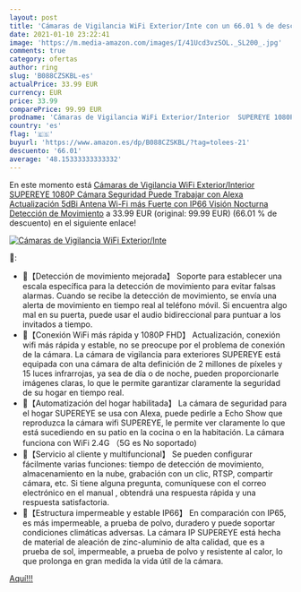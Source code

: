 ```yaml
---
layout: post
title: 'Cámaras de Vigilancia WiFi Exterior/Inte con un 66.01 % de descuento'
date: 2021-01-10 23:22:41
image: 'https://m.media-amazon.com/images/I/41Ucd3vzSOL._SL200_.jpg'
comments: true
category: ofertas
author: ring
slug: 'B088CZSKBL-es'
actualPrice: 33.99 EUR
currency: EUR
price: 33.99
comparePrice: 99.99 EUR
prodname: 'Cámaras de Vigilancia WiFi Exterior/Interior  SUPEREYE 1080P Cámara Seguridad Puede Trabajar con Alexa  Actualización 5dBi Antena Wi-Fi más Fuerte  con IP66  Visión Nocturna  Detección de Movimiento'
country: 'es'
flag: '🇪🇸'
buyurl: 'https://www.amazon.es/dp/B088CZSKBL/?tag=tolees-21'
descuento: '66.01'
average: '48.15333333333332'
---
```


En este momento está [Cámaras de Vigilancia WiFi Exterior/Interior  SUPEREYE 1080P Cámara Seguridad Puede Trabajar con Alexa  Actualización 5dBi Antena Wi-Fi más Fuerte  con IP66  Visión Nocturna  Detección de Movimiento](https://www.amazon.es/dp/B088CZSKBL/?tag=tolees-21) a 33.99 EUR (original: 99.99 EUR) (66.01 %  de descuento) en el siguiente enlace!

[![Cámaras de Vigilancia WiFi Exterior/Inte](https://m.media-amazon.com/images/I/41Ucd3vzSOL._SL200_.jpg)](https://www.amazon.es/dp/B088CZSKBL/?tag=tolees-21)

🔎:

- 🎁【Detección de movimiento mejorada】 Soporte para establecer una escala específica para la detección de movimiento para evitar falsas alarmas. Cuando se recibe la detección de movimiento, se envía una alerta de movimiento en tiempo real al teléfono móvil. Si encuentra algo mal en su puerta, puede usar el audio bidireccional para puntuar a los invitados a tiempo.
- 🎁【Conexión WiFi más rápida y 1080P FHD】 Actualización, conexión wifi más rápida y estable, no se preocupe por el problema de conexión de la cámara. La cámara de vigilancia para exteriores SUPEREYE está equipada con una cámara de alta definición de 2 millones de píxeles y 15 luces infrarrojas, ya sea de día o de noche, pueden proporcionarle imágenes claras, lo que le permite garantizar claramente la seguridad de su hogar en tiempo real.
- 🎁【Automatización del hogar habilitada】 La cámara de seguridad para el hogar SUPEREYE se usa con Alexa, puede pedirle a Echo Show que reproduzca la cámara wifi SUPEREYE, le permite ver claramente lo que está sucediendo en su patio en la cocina o en la habitación. La cámara funciona con WiFi 2.4G （5G es No soportado)
- 🎁【Servicio al cliente y multifuncional】 Se pueden configurar fácilmente varias funciones: tiempo de detección de movimiento, almacenamiento en la nube, grabación con un clic, RTSP, compartir cámara, etc. Si tiene alguna pregunta, comuníquese con el correo electrónico en el manual , obtendrá una respuesta rápida y una respuesta satisfactoria.
- 🎁【Estructura impermeable y estable IP66】 En comparación con IP65, es más impermeable, a prueba de polvo, duradero y puede soportar condiciones climáticas adversas. La cámara IP SUPEREYE está hecha de material de aleación de zinc-aluminio de alta calidad, que es a prueba de sol, impermeable, a prueba de polvo y resistente al calor, lo que prolonga en gran medida la vida útil de la cámara.

[Aquí!!!](https://www.amazon.es/dp/B088CZSKBL/?tag=tolees-21)
